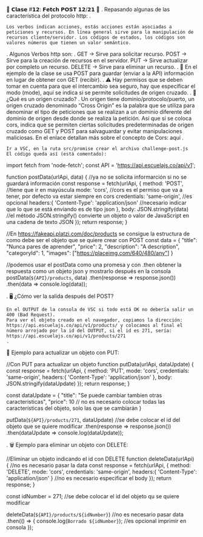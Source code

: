 📂 𝗖𝗹𝗮𝘀𝗲 #𝟭𝟮: 𝗙𝗲𝘁𝗰𝗵 𝗣𝗢𝗦𝗧 𝟭𝟮/𝟮𝟭 📂
.
Repasando algunas de las característica del protocolo http:
.

    Los verbos indican acciones, estás acciones están asociadas a peticiones y recursos. En línea general sirve para la manipulación de recursos cliente/servidor. Los códigos de estados, los códigos son valores números que tienen un valor semántico.

.
Algunos Verbos http son:
.
GET → Sirve para solicitar recurso.
POST → Sirve para la creación de recursos en el servidor.
PUT → Sirve actualizar por completo un recurso.
DELETE → Sirve para eliminar un recurso.
.
🔨 En el ejemplo de la clase se usa POST para guardar (enviar a la API) información en lugar de obtener con GET (recibir).
.
⚠️ Hay permisos que se deben tomar en cuenta para que el intercambio sea seguro, hay que especificar el modo (mode), aquí se indica si se permite solicitudes de origen cruzado.
.
🔀 ¿Qué es un origen cruzado?
.
Un origen tiene dominio/protocolo/puerto, un origen cruzado denominado “Cross Origin” es la palabra que se utiliza para denominar el tipo de peticiones que se realizan a un dominio diferente del dominio de origen desde donde se realiza la petición.
Así que si se coloca cors, indica que se permiten ciertas solicitudes predeterminadas de origen cruzado como GET y POST para salvaguardar y evitar manipulaciones maliciosas. En el enlace detallan más sobre el concepto de Cors: aquí
.

    Ir a VSC, en la ruta src/promise crear el archivo challenge-post.js
    El código queda así (está comentado):

import fetch from 'node-fetch';
const API = 'https://api.escuelajs.co/api/v1';

function postData(urlApi, data) {
    //ya no se solicita informarción si no se guardará información
    const response = fetch(urlApi, {
        method: 'POST', //tiene que ir en mayúscula
        mode: 'cors', //cors es el permiso que va a tener, por defecto va estar siempre en cors
        credentials: 'same-origin', //es opcional
        headers:{
            'Content-Type': 'application/json' //necesario indicar que lo que se está enviando es de tipo json
        },
        body: JSON.stringify(data) //el método JSON.stringify() convierte un objeto o valor de JavaScript en una cadena de texto JSON
    });
    return response;
}

//En https://fakeapi.platzi.com/doc/products se consigue la estructura de como debe ser el objeto que se quiere crear con POST
const data = {
    "title": "Nunca pares de aprender",
    "price": 2,
    "description": "A description",
    "categoryId": 1,
    "images": ["https://placeimg.com/640/480/any"]
}

//podemos usar el postData como una promesa y con .then obtener la respuesta como un objeto json y mostrarlo después en la consola
postData(`${API}/products`, data)
    .then(response => response.json())
    .then(data => console.log(data));

.
🖥️ ¿Cómo ver la salida después del POST?

    En el OUTPUT de la consola de VSC si todo está OK no debería salir un 400 (Bad Request).
    Para ver el objeto creado en el navegador, copiamos la dirección: https://api.escuelajs.co/api/v1/products/ y colocamos al final el número arrojado por la id del OUTPUT, si el id es 271, sería: https://api.escuelajs.co/api/v1/products/271
    .

🎨 Ejemplo para actualizar un objeto con PUT:

//Con PUT para actualizar un objeto
function putData(urlApi, dataUpdate) {
    const response = fetch(urlApi, {
        method: 'PUT',
        mode: 'cors',
        credentials: 'same-origin',
        headers:{
            'Content-Type': 'application/json'
        },
        body: JSON.stringify(dataUpdate)
    });
    return response;
}

const dataUpdate = {
    "title": "Se puede cambiar tambien otras caracteristicas",
    "price": 10 // no es necesario colocar todas las características del objeto, solo las que se cambiarán
}

putData(`${API}/products/271`, dataUpdate) //se debe colocar el id del objeto que se quiere modificar
    .then(response => response.json())
    .then(dataUpdate => console.log(dataUpdate));

.
🗑️ Ejemplo para eliminar un objeto con DELETE:

//Eliminar un objeto indicando el id con DELETE
function deleteData(urlApi) { //no es necesario pasar la data
    const response = fetch(urlApi, {
        method: 'DELETE',
        mode: 'cors',
        credentials: 'same-origin',
        headers:{
            'Content-Type': 'application/json'
        } //no es necesario especificar el body
    });
    return response;
}

const idNumber = 271; //se debe colocar el id del objeto qu se quiere modificar

deleteData(`${API}/products/${idNumber}`) //no es necesario pasar data
    .then(() => {
        console.log(`Borrado ${idNumber}`); //es opcional imprimir en consola
    });
